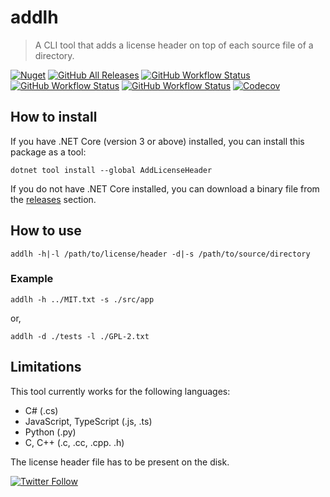 # addlh

> A CLI tool that adds a license header on top of each source file of a directory.

[![Nuget](https://img.shields.io/nuget/v/AddLicenseHeader?logo=nuget&style=flat-square)](https://www.nuget.org/packages/AddLicenseHeader)
[![GitHub All Releases](https://img.shields.io/github/downloads/maacpiash/addlh/total?logo=github&style=flat-square)](https://github.com/maacpiash/addlh/releases)
[![GitHub Workflow Status](https://img.shields.io/github/workflow/status/maacpiash/addlh/macOS?logo=apple&style=flat-square)](https://github.com/maacpiash/addlh/actions?query=workflow%3AmacOS)
[![GitHub Workflow Status](https://img.shields.io/github/workflow/status/maacpiash/addlh/Ubuntu?logo=ubuntu&style=flat-square)](https://github.com/maacpiash/addlh/actions?query=workflow%3AUbuntu)
[![GitHub Workflow Status](https://img.shields.io/github/workflow/status/maacpiash/addlh/Windows?logo=microsoft&style=flat-square)](https://github.com/maacpiash/addlh/actions?query=workflow%3AWindows)
[![Codecov](https://img.shields.io/codecov/c/gh/maacpiash/addlh?logo=codecov&style=flat-square)](https://codecov.io/gh/maacpiash/addlh)

## How to install

If you have .NET Core (version 3 or above) installed, you can install this package as a tool:

```shell
dotnet tool install --global AddLicenseHeader
```

If you do not have .NET Core installed, you can download a binary file from the [releases](https://github.com/maacpiash/addlh/releases) section.

## How to use

```shell
addlh -h|-l /path/to/license/header -d|-s /path/to/source/directory
```

### Example

```shell
addlh -h ../MIT.txt -s ./src/app
```

or,

```shell
addlh -d ./tests -l ./GPL-2.txt
```

## Limitations

This tool currently works for the following languages:

- C# (.cs)
- JavaScript, TypeScript (.js, .ts)
- Python (.py)
- C, C++ (.c, .cc, .cpp. .h)

The license header file has to be present on the disk.

[![Twitter Follow](https://img.shields.io/twitter/follow/maacpiash?style=social)](https://twitter.com/maacpiash)

